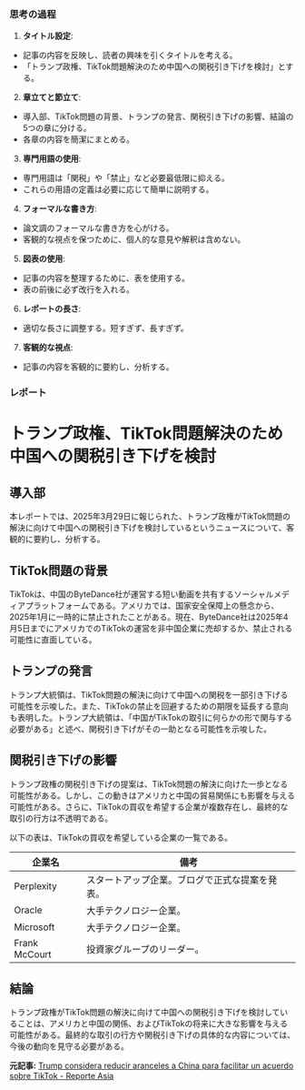 ### 思考の過程

1. **タイトル設定**:
 - 記事の内容を反映し、読者の興味を引くタイトルを考える。
 - 「トランプ政権、TikTok問題解決のため中国への関税引き下げを検討」とする。

2. **章立てと節立て**:
 - 導入部、TikTok問題の背景、トランプの発言、関税引き下げの影響、結論の5つの章に分ける。
 - 各章の内容を簡潔にまとめる。

3. **専門用語の使用**:
 - 専門用語は「関税」や「禁止」など必要最低限に抑える。
 - これらの用語の定義は必要に応じて簡単に説明する。

4. **フォーマルな書き方**:
 - 論文調のフォーマルな書き方を心がける。
 - 客観的な視点を保つために、個人的な意見や解釈は含めない。

5. **図表の使用**:
 - 記事の内容を整理するために、表を使用する。
 - 表の前後に必ず改行を入れる。

6. **レポートの長さ**:
 - 適切な長さに調整する。短すぎず、長すぎず。

7. **客観的な視点**:
 - 記事の内容を客観的に要約し、分析する。

### レポート

# トランプ政権、TikTok問題解決のため中国への関税引き下げを検討

## 導入部

本レポートでは、2025年3月29日に報じられた、トランプ政権がTikTok問題の解決に向けて中国への関税引き下げを検討しているというニュースについて、客観的に要約し、分析する。

## TikTok問題の背景

TikTokは、中国のByteDance社が運営する短い動画を共有するソーシャルメディアプラットフォームである。アメリカでは、国家安全保障上の懸念から、2025年1月に一時的に禁止されたことがある。現在、ByteDance社は2025年4月5日までにアメリカでのTikTokの運営を非中国企業に売却するか、禁止される可能性に直面している。

## トランプの発言

トランプ大統領は、TikTok問題の解決に向けて中国への関税を一部引き下げる可能性を示唆した。また、TikTokの禁止を回避するための期限を延長する意向も表明した。トランプ大統領は、「中国がTikTokの取引に何らかの形で関与する必要がある」と述べ、関税引き下げがその一助となる可能性を示唆した。

## 関税引き下げの影響

トランプ政権の関税引き下げの提案は、TikTok問題の解決に向けた一歩となる可能性がある。しかし、この動きはアメリカと中国の貿易関係にも影響を与える可能性がある。さらに、TikTokの買収を希望する企業が複数存在し、最終的な取引の行方は不透明である。

以下の表は、TikTokの買収を希望している企業の一覧である。




| 企業名 | 備考 |
|------------------|----------------------------------------------------------------------|
| Perplexity | スタートアップ企業。ブログで正式な提案を発表。 |
| Oracle | 大手テクノロジー企業。 |
| Microsoft | 大手テクノロジー企業。 |
| Frank McCourt | 投資家グループのリーダー。 |

## 結論

トランプ政権がTikTok問題の解決に向けて中国への関税引き下げを検討していることは、アメリカと中国の関係、およびTikTokの将来に大きな影響を与える可能性がある。最終的な取引の行方や関税引き下げの具体的な内容については、今後の動向を見守る必要がある。

**元記事:** [Trump considera reducir aranceles a China para facilitar un acuerdo sobre TikTok - Reporte Asia](https://reporteasia.com/relaciones-diplomaticas/2025/03/28/trump-reducir-aranceles-china-acuerdo-tiktok/)